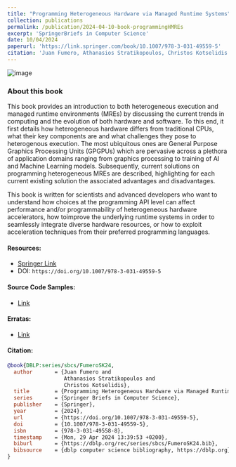 ```yaml
---
title: "Programming Heterogeneous Hardware via Managed Runtime Systems"
collection: publications
permalink: /publication/2024-04-10-book-programmingHMREs
excerpt: 'SpringerBriefs in Computer Science'
date: 10/04/2024
paperurl: 'https://link.springer.com/book/10.1007/978-3-031-49559-5'
citation: 'Juan Fumero, Athanasios Stratikopoulos, Christos Kotselidis. Programming Heterogeneous Hardware via Managed Runtime Systems. SpringerBriefs in Computer Science 2024.'
---
```


![image](https://media.springernature.com/w158/springer-static/cover-hires/book/978-3-031-49559-5?as=webp)

### About this book

This book provides an introduction to both heterogeneous execution and managed runtime environments (MREs) by discussing the current trends in computing and the evolution of both hardware and software. To this end, it first details how heterogeneous hardware differs from traditional CPUs, what their key components are and what challenges they pose to heterogenous execution. The most ubiquitous ones are General Purpose Graphics Processing Units (GPGPUs) which are pervasive across a plethora of application domains ranging from graphics processing to training of AI and Machine Learning models. Subsequently, current solutions on programming heterogeneous MREs are described, highlighting for each current existing solution the associated advantages and disadvantages.

This book is written for scientists and advanced developers who want to understand how choices at the programming API level can affect performance and/or programmability of heterogeneous hardware accelerators, how toimprove the underlying runtime systems in order to seamlessly integrate diverse hardware resources, or how to exploit acceleration techniques from their preferred programming languages.

#### Resources: 

- [Springer Link](https://link.springer.com/book/10.1007/978-3-031-49559-5])
- DOI: `https://doi.org/10.1007/978-3-031-49559-5`


#### Source Code Samples:
- [Link](https://github.com/ProgrammingHMREs/code-examples-hmre-book)


#### Erratas:
- [Link](https://github.com/ProgrammingHMREs/erratas)


#### Citation:

```bibtex
@book{DBLP:series/sbcs/FumeroSK24,
  author       = {Juan Fumero and
                  Athanasios Stratikopoulos and
                  Christos Kotselidis},
  title        = {Programming Heterogeneous Hardware via Managed Runtime Systems},
  series       = {Springer Briefs in Computer Science},
  publisher    = {Springer},
  year         = {2024},
  url          = {https://doi.org/10.1007/978-3-031-49559-5},
  doi          = {10.1007/978-3-031-49559-5},
  isbn         = {978-3-031-49558-8},
  timestamp    = {Mon, 29 Apr 2024 13:39:53 +0200},
  biburl       = {https://dblp.org/rec/series/sbcs/FumeroSK24.bib},
  bibsource    = {dblp computer science bibliography, https://dblp.org}
}
```